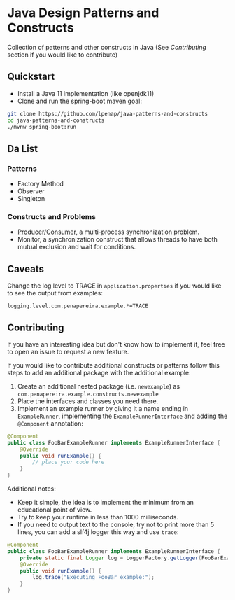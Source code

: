 # Java Design Patterns and Constructs
Collection of patterns and other constructs in Java (See *Contributing* section if you would like to contribute)

## Quickstart
* Install a Java 11 implementation (like openjdk11)
* Clone and run the spring-boot maven goal:
```bash
git clone https://github.com/lpenap/java-patterns-and-constructs
cd java-patterns-and-constructs
./mvnw spring-boot:run
```
## Da List
### Patterns
* Factory Method
* Observer
* Singleton
### Constructs and Problems
* [Producer/Consumer](src/main/java/com/penapereira/example/constructs/observer/), a multi-process synchronization problem.
* Monitor, a synchronization construct that allows threads to have both mutual exclusion and wait for conditions.

## Caveats
Change the log level to TRACE in `application.properties` if you would like to see the output from examples:
```properties
logging.level.com.penapereira.example.*=TRACE
```
## Contributing
If you have an interesting idea but don't know how to implement it, feel free to open an issue to request a new feature.

If you would like to contribute additional constructs or patterns follow this steps to add an additional package with the additional example:

1. Create an additional nested package (i.e. `newexample`) as `com.penapereira.example.constructs.newexample`
2. Place the interfaces and classes you need there.
3. Implement an example runner by giving it a name ending in `ExampleRunner`, implementing the `ExampleRunnerInterface` and adding the `@Component` annotation:
```java
@Component
public class FooBarExampleRunner implements ExampleRunnerInterface {
	@Override
	public void runExample() {
		// place your code here
	}
}
```
Additional notes:
* Keep it simple, the idea is to implement the minimum from an educational point of view.
* Try to keep your runtime in less than 1000 milliseconds.
* If you need to output text to the console, try not to print more than 5 lines, you can add a slf4j logger this way and use `trace`:
```java
@Component
public class FooBarExampleRunner implements ExampleRunnerInterface {
	private static final Logger log = LoggerFactory.getLogger(FooBarExampleRunner.class);
	@Override
	public void runExample() {
		log.trace("Executing FooBar example:");
	}
}
```
